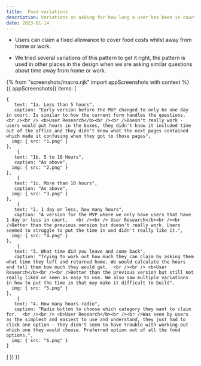 ```yaml
---
title:  Food variations
description: Variations on asking for how long a user has been in court to determine the food allowance they could claim
date: 2023-01-14
---
```


* Users can claim a fixed allowance to cover food costs whilst away from home or work.

* We tried several variations of this pattern to get it right, the pattern is used in other places in the design when we are asking similar questions about time away from home or work.

<!-- ## User needs

<b>As a prosecuter </b>
I need to find a case<br />

<b>As a prosecuter </b>
I need to do the thing<br /> -->




{% from "screenshots/macro.njk" import appScreenshots with context %}
{{ appScreenshots({
  items: [

    {
       text: "1a. Less than 5 hours",
       caption: "Early version before the MVP changed to only be one day in court. Is similar to how the current form handles the questions.  <br /><br /> <b>User Research</b><br /><br />Doesn't really work - users would put hours in the boxes, they didn't know it included time out of the office and they didn't know what the next pages contained which made it confusing when they got to those pages",
      img: { src: "1.png" }
    },
        {
       text: "1b. 5 to 10 Hours",
       caption: "As above",
      img: { src: "2.png" }
    },
        {
       text: "1c. More than 10 hours",
       caption: "As above",
      img: { src: "3.png" }
    },
        {
       text: "2. 1 day or less, how many hours",
       caption: "A version for the MVP where we only have users that have 1 day or less in court.   <br /><br /> User Research</b><br /><br />Better than the previous version but doesn't really work. Users seemed to struggle to put the time in and didn't really like it.",
      img: { src: "4.png" }
    },
        {
       text: "3. What time did you leave and come back",
       caption: "Trying to work out how much they can claim by asking them what time they left and returned home. We would calculate the hours and tell them how much they would get.  <br /><br /> <b>User Research</b><br /><br />Better than the previous version but still not really liked or seen as easy to use. We also saw multiple variations in how to put the time in that may make it difficult to build",
      img: { src: "5.png" }
    },
        {
       text: "4. How many hours radio",
       caption: "Radio button to choose which category they want to claim for.  <br /><br /> <b>User Research</b><br /><br />Was seen by users as the simplest and easiest to use and understand, they just had to click one option - they didn't seem to have trouble with working out which one they would choose. Preferred option out of all the food options.",
      img: { src: "6.png" }
    }
       
        
          
  ]
}) }}



<!-- ## User research -->